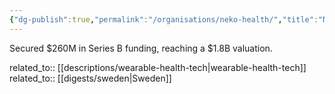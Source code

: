 ```yaml
---
{"dg-publish":true,"permalink":"/organisations/neko-health/","title":"Neko Health"}
---
```



Secured $260M in Series B funding, reaching a $1.8B valuation.

related_to:: [[descriptions/wearable-health-tech\|wearable-health-tech]]
related_to:: [[digests/sweden\|Sweden]]
